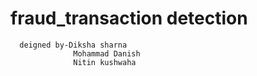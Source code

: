 #    fraud_transaction  detection
      deigned by-Diksha sharna 
                  Mohammad Danish
                  Nitin kushwaha
